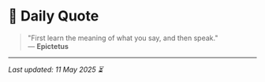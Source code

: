 # 📜 Daily Quote

> "First learn the meaning of what you say, and then speak."  
> — **Epictetus**

---

_Last updated: 11 May 2025 ⏳_
